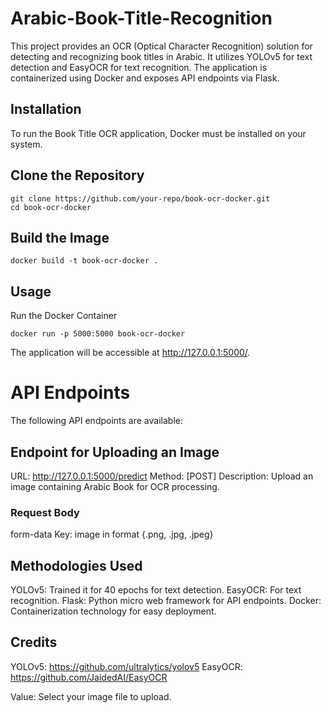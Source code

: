 # Arabic-Book-Title-Recognition
This project provides an OCR (Optical Character Recognition) solution for detecting and recognizing book titles in Arabic. It utilizes YOLOv5 for text detection and EasyOCR for text recognition. The application is containerized using Docker and exposes API endpoints via Flask.

## Installation
To run the Book Title OCR application, Docker must be installed on your system.
## Clone the Repository
```
git clone https://github.com/your-repo/book-ocr-docker.git
cd book-ocr-docker
```
## Build the Image
```
docker build -t book-ocr-docker .
```
## Usage
Run the Docker Container
```
docker run -p 5000:5000 book-ocr-docker
```
The application will be accessible at http://127.0.0.1:5000/.

# API Endpoints
The following API endpoints are available:

## Endpoint for Uploading an Image
URL: http://127.0.0.1:5000/predict
Method: [POST]
Description: Upload an image containing Arabic Book for OCR processing.

### Request Body
form-data
Key: image in format {.png, .jpg, .jpeg}

## Methodologies Used
YOLOv5: Trained it for 40 epochs for text detection.
EasyOCR: For text recognition.
Flask: Python micro web framework for API endpoints.
Docker: Containerization technology for easy deployment.

## Credits
YOLOv5: https://github.com/ultralytics/yolov5
EasyOCR: https://github.com/JaidedAI/EasyOCR

Value: Select your image file to upload.
